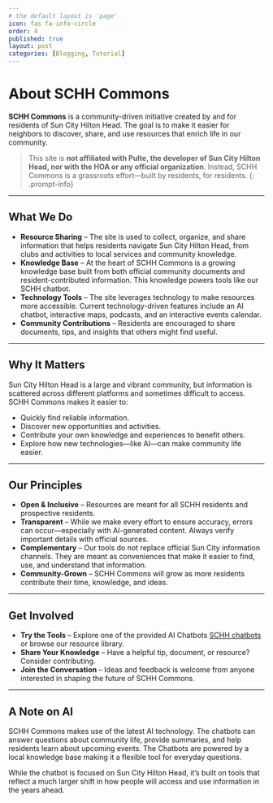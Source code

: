 ```yaml
---
# the default layout is 'page'
icon: fas fa-info-circle
order: 4
published: true
layout: post
categories: [Blogging, Tutorial]
---
```


# About SCHH Commons

**SCHH Commons** is a community-driven initiative created by and for residents of Sun City Hilton Head. The goal is to make it easier for neighbors to discover, share, and use resources that enrich life in our community.

> This site is **not affiliated with Pulte, the developer of Sun City Hilton Head, nor with the HOA or any official organization**. Instead, SCHH Commons is a grassroots effort—built by residents, for residents.
{: .prompt-info}

---

## What We Do

* **Resource Sharing** – The site is used to collect, organize, and share information that helps residents navigate Sun City Hilton Head, from clubs and activities to local services and community knowledge.
* **Knowledge Base** – At the heart of SCHH Commons is a growing knowledge base built from both official community documents and resident-contributed information. This knowledge powers tools like our SCHH chatbot.
* **Technology Tools** – The site leverages technology to make resources more accessible. Current technology-driven features include an AI chatbot, interactive maps, podcasts, and an interactive events calendar.
* **Community Contributions** – Residents are encouraged to share documents, tips, and insights that others might find useful.

---

## Why It Matters

Sun City Hilton Head is a large and vibrant community, but information is scattered across different platforms and sometimes difficult to access. SCHH Commons makes it easier to:

* Quickly find reliable information.
* Discover new opportunities and activities.
* Contribute your own knowledge and experiences to benefit others.
* Explore how new technologies—like AI—can make community life easier.

---

## Our Principles

* **Open & Inclusive** – Resources are meant for all SCHH residents and prospective residents.
* **Transparent** – While we make every effort to ensure accuracy, errors can occur—especially with AI-generated content. Always verify important details with official sources.
* **Complementary** – Our tools do not replace official Sun City information channels. They are meant as conveniences that make it easier to find, use, and understand that information.
* **Community-Grown** – SCHH Commons will grow as more residents contribute their time, knowledge, and ideas.

---

## Get Involved

* **Try the Tools** – Explore one of the provided AI Chatbots [SCHH chatbots](#) or browse our resource library.
* **Share Your Knowledge** – Have a helpful tip, document, or resource? Consider contributing.
* **Join the Conversation** – Ideas and feedback is welcome from anyone interested in shaping the future of SCHH Commons.

---

## A Note on AI

SCHH Commons makes use of the latest AI technology. The chatbots can answer questions about community life, provide summaries, and help residents learn about upcoming events. The Chatbots are powered by  a local knowledge base making it a flexible tool for everyday questions.

While the chatbot is focused on Sun City Hilton Head, it’s built on tools that reflect a much larger shift in how people will access and use information in the years ahead.
